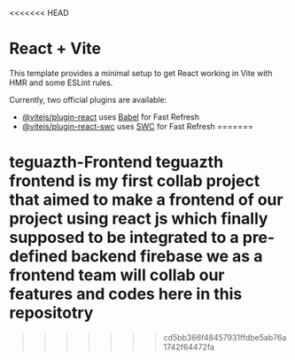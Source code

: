 <<<<<<< HEAD
# React + Vite

This template provides a minimal setup to get React working in Vite with HMR and some ESLint rules.

Currently, two official plugins are available:

- [@vitejs/plugin-react](https://github.com/vitejs/vite-plugin-react/blob/main/packages/plugin-react/README.md) uses [Babel](https://babeljs.io/) for Fast Refresh
- [@vitejs/plugin-react-swc](https://github.com/vitejs/vite-plugin-react-swc) uses [SWC](https://swc.rs/) for Fast Refresh
=======
# teguazth-Frontend teguazth frontend is my first collab project that aimed to make a frontend of our project using react js which finally supposed to be integrated to a pre-defined backend firebase we as a frontend team will collab our features and codes here in this repositotry
>>>>>>> cd5bb366f48457931ffdbe5ab76a1742f64472fa
